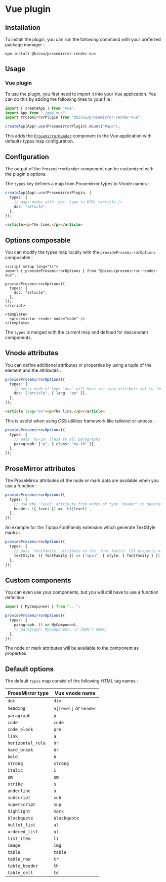 # Vue plugin

## Installation

To install the plugin, you can run the following command with your preferred package manager :

```shell
npm install @bicou/prosemirror-render-vue
```

## Usage

### Vue plugin

To use the plugin, you first need to import it into your Vue application.
You can do this by adding the following lines to your file :

```ts
import { createApp } from "vue";
import App from "./app.vue";
import ProsemirrorPlugin from "@bicou/prosemirror-render-vue";

createApp(App).use(ProsemirrorPlugin).mount("#app");
```

This adds the [`ProsemirrorRender`](prosemirror-render.md) component to the Vue application with defaults types map configuration.

## Configuration

The output of the `ProsemirrorRender` component can be customized with the plugin's options.

The `types` key defines a map from Prosemirror types to Vnode names :

```ts
createApp(App).use(ProsemirrorPlugin, {
  types: {
    // maps nodes with 'doc' type to HTML <article />      
    doc: "article", 
  },
});
```

```html
<article><p>The line.</p></article>
```

## Options composable

You can modify the types map locally with the `provideProsemirrorOptions` composable :

```vue
<script setup lang="ts">
import { provideProsemirrorOptions } from "@bicou/prosemirror-render-vue";

provideProsemirrorOptions({
  types: {
    doc: "article",
  },
});
</script>

<template>
  <prosemirror-render node="node" />
</template>
```

The `types` is merged with the current map and defined for descendant components.

## Vnode attributes

You can define additional attributes or properties by using a tuple of the element and the attributes :

```ts
provideProsemirrorOptions({
  types: {
    // every node of type 'doc' will have the lang attribute set to 'en'
    doc: ["article", { lang: "en" }],
  },
});
```

```html
<article lang="en"><p>The line.</p></article>
```

This is useful when using CSS utilities framework like tailwind or unocss :

```ts
provideProsemirrorOptions({
  types: {
    // adds 'my-10' class to all paragraphs      
    paragraph: ["p", { class: "my-10" }],
  },
});
```

## ProseMirror attributes

The ProseMirror attributes of the node or mark data are available when you use a function :

```ts
provideProsemirrorOptions({
  types: {
    // use the 'level' attribute from nodes of type 'header' to generate the tag name 
    header: ({ level }) => `h${level}`,
  },
});
```

An example for the Tiptap FontFamily extension which generate TextStyle marks :

```ts
provideProsemirrorOptions({
  types: {
    // pass 'fontFamily' attribute to the 'font-family' CSS property of a span
    textStyle: ({ fontFamily }) => ["span", { style: { fontFamily } }],
  },
});
```

## Custom components

You can even use your components, but you will still have to use a function definition :

```ts
import { MyComponent } from "...";

provideProsemirrorOptions({
  types: {
    paragraph: () => MyComponent,
    // paragraph: MyComponent, // [WON'T WORK]  
  },
});
```

The node or mark attributes will be available to the component as properties.

## Default options

The default `types` map consist of the following HTML tag names :

| ProseMirror type  | Vue vnode name         |
|-------------------|------------------------|
| `doc`             | `div`                  |
| `heading`         | `h[level]` or `header` |
| `paragraph`       | `p`                    |
| `code`            | `code`                 |
| `code_block`      | `pre`                  |
| `link`            | `a`                    |
| `horizontal_rule` | `hr`                   |
| `hard_break`      | `br`                   |
| `bold`            | `b`                    |
| `strong`          | `strong`               |
| `italic`          | `i`                    |
| `em`              | `em`                   |
| `strike`          | `s`                    |
| `underline`       | `u`                    |
| `subscript`       | `sub`                  |
| `superscript`     | `sup`                  |
| `highlight`       | `mark`                 |
| `blockquote`      | `blockquote`           |
| `bullet_list`     | `ul`                   |
| `ordered_list`    | `ol`                   |
| `list_item`       | `li`                   |
| `image`           | `img`                  |
| `table`           | `table`                |
| `table_row`       | `tr`                   |
| `table_header`    | `th`                   |
| `table_cell`      | `td`                   |
